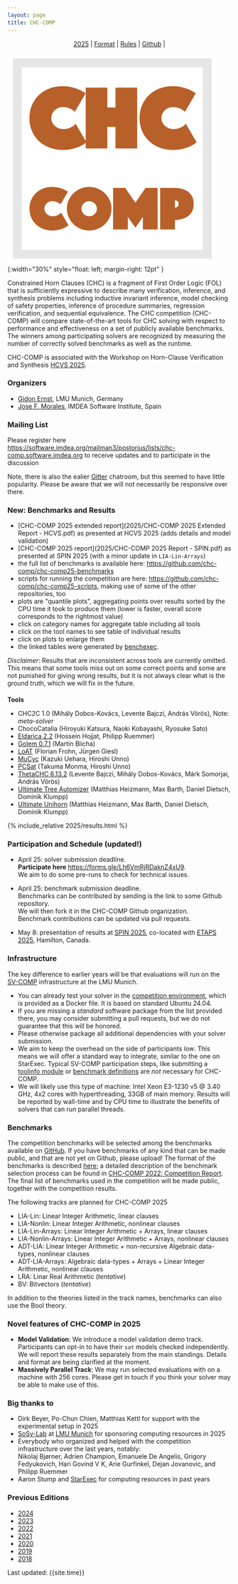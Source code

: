 ```yaml
---
layout: page
title: CHC-COMP
---
```

<div style="text-align: center; ">
  <p style="padding-bottom: 0pt; padding-top: 0pt; " class="Heading_2">
    <a href="/">2025</a> |
    <a href="{% link format.md %}">Format</a> |
    <a href="{% link 2018/rules.md %}">Rules</a> |
    <!-- <a href="https://tacas.info/toolympics2023.php">TOOLympics</a> | -->
    <a href="https://github.com/chc-comp">Github</a> |
    <!-- <a href="https://gitter.im/chc-comp/Lobby">Gitter</a> -->
  </p>
</div>

![CHC-COMP](/logo.png){:width="30%" style="float: left; margin-right: 12pt" }

Constrained Horn Clauses (CHC) is a fragment of First
Order Logic (FOL) that is sufficiently expressive to
describe many verification, inference, and synthesis
problems including inductive invariant inference, model
checking of safety properties, inference of procedure
summaries, regression verification, and sequential
equivalence. The CHC competition (CHC-COMP) will compare
state-of-the-art tools for CHC solving with respect to
performance and effectiveness on a set of publicly
available benchmarks. The winners among participating
solvers are recognized by measuring the number of
correctly solved benchmarks as well as the runtime.

CHC-COMP is associated with the Workshop on Horn-Clause Verification and Synthesis 
[HCVS 2025](https://www.sci.unich.it/hcvs25/).

<div style="clear: both" />

### Organizers

- [Gidon Ernst](https://www.sosy-lab.org/people/ernst/), LMU Munich, Germany
- [Jose F. Morales](https://jfmc.github.io/), IMDEA Software Institute, Spain

### Mailing List

Please register here <https://software.imdea.org/mailman3/postorius/lists/chc-comp.software.imdea.org> to receive updates and to participate in the discussion

Note, there is also the ealier [Gitter](https://gitter.im/chc-comp/Lobby) chatroom, but this seemed to have little popularity.
Please be aware that we will not necessarily be responsive over there.

### New: Benchmarks and Results 

<style>
    table { border-collapse: collapse; }
    td,th {  padding: 2pt 4pt; text-align: right;}
    tr td:nth-child(1) { text-align: left; }
    tr.entry:nth-child(odd) { background-color: #EEEEEE; }
    
    .results {
        border-top: 1px solid black;
        border-bottom: 1px solid black;
    }

    h4 { margin-bottom: 2px; }
</style>

- [CHC-COMP 2025 extended report](2025/CHC-COMP 2025 Extended Report - HCVS.pdf) as presented at HCVS 2025 (adds details and model validation)
- [CHC-COMP 2025 report](2025/CHC-COMP 2025 Report - SPIN.pdf) as presented at SPIN 2025 (with a minor update in `LIA-Lin-Arrays`)
- the full list of benchmarks is available here: <https://github.com/chc-comp/chc-comp25-benchmarks>
- scripts for running the competition are here: <https://github.com/chc-comp/chc-comp25-scripts>, making use of some of the other repositories, too
- plots are "quantile plots", aggregating points over results sorted by the CPU time it took to produce them (lower is faster, overall score corresponds to the rightmost value)
- click on category names for aggregate table including all tools
- click on the tool names to see table of individual results
- click on plots to enlarge them
- the linked tables were generated by [benchexec](https://github.com/sosy-lab/benchexec).

*Disclaimer*:
Results that are inconsistent across tools are currently omitted.
This means that some tools miss out on some correct points and some are not punished for giving wrong results,
but it is not always clear what is the ground truth, which we will fix in the future.

#### Tools

- CHC2C 1.0 (Mihály Dobos-Kovács, Levente Bajczi, András Vörös), Note: *meta-solver*
- ChocoCatalia (Hiroyuki Katsura, Naoki Kobayashi, Ryosuke Sato)
- [Eldarica 2.2](https://github.com/uuverifiers/eldarica) (Hossein Hojjat, Philipp Ruemmer)
- [Golem 0.7.1](https://github.com/usi-verification-and-security/golem) (Martin Blicha)
- [LoAT](https://loat-developers.github.io/LoAT/) (Florian Frohn, Jürgen Giesl)
- [MuCyc](https://github.com/hiroshi-unno/coar) (Kazuki Uehara, Hiroshi Unno)
- [PCSat](https://github.com/hiroshi-unno/coar) (Takuma Monma, Hiroshi Unno)
- [ThetaCHC 6.13.2](https://github.com/ftsrg/theta) (Levente Bajczi, Mihály Dobos-Kovács, Márk Somorjai, András Vörös)
- [Ultimate Tree Automizer](https://www.ultimate-pa.org/) (Matthias Heizmann, Max Barth, Daniel Dietsch, Dominik Klumpp)
- [Ultimate Unihorn](https://www.ultimate-pa.org/) (Matthias Heizmann, Max Barth, Daniel Dietsch, Dominik Klumpp)


{% include_relative 2025/results.html %}

### Participation and Schedule (updated!)

- April 25: solver submission deadline.  
  **Participate here** <https://forms.gle/Lh6VmRjRDaknZ4xU9>.  
  We aim to do some pre-runs to check for technical issues.

- April 25: benchmark submission deadline.  
  Benchmarks can be contributed by sending is the link to some Github repository.  
  We will then fork it in the CHC-COMP Github organization.  
  Benchmark contributions can be updated via pull requests.  

- May 8: presentation of results at [SPIN 2025](https://spin-web.github.io/SPIN2025/), co-located with [ETAPS 2025](https://etaps.org/2025/), Hamilton, Canada.

### Infrastructure

The key difference to earlier years will be that evaluations will run on the [SV-COMP](https://sv-comp.sosy-lab.org/) infrastructure at the LMU Munich.
- You can already test your solver in the [competition environment](https://gitlab.com/sosy-lab/benchmarking/competition-scripts/-/blob/main/test/Dockerfile.user.2025?ref_type=heads),
  which is provided as a Docker file. It is based on standard Ubuntu 24.04.
- If you are missing a *standard* software package from the list provided there, you may consider submitting a pull requests, but we do not guarantee that this will be honored.
- Please otherwise package all additional dependencies with your solver submission.
- We aim to keep the overhead on the side of participants *low*. This means we will offer a standard way to integrate, similar to the one on StarExec.
  Typical SV-COMP participation steps, like submitting a [toolinfo module](https://github.com/sosy-lab/benchexec/blob/main/doc/tool-integration.md)
  or [benchmark definitions](https://gitlab.com/sosy-lab/sv-comp/bench-defs) are *not* necessary for CHC-COMP.
- We will likely use this type of machine: Intel Xeon E3-1230 v5 @ 3.40 GHz, 4x2 cores with hyperthreading, 33GB of main memory.
  Results will be reported by wall-time and by CPU time to illustrate the benefits of solvers that can run parallel threads.

### Benchmarks

The competition benchmarks will be selected among the
benchmarks available on [GitHub](https://github.com/chc-comp).
If you have benchmarks of any kind that can be made public, and that are not
yet on Github, please upload!
The format of the benchmarks is described [here](./format.md);
a detailed description of the benchmark selection process can be found in
[CHC-COMP 2022: Competition Report](https://dx.doi.org/10.4204/EPTCS.373.5).
The final list of benchmarks used in the competition will be made
public, together with the competition results.

The following tracks are planned for CHC-COMP 2025

- LIA-Lin: Linear Integer Arithmetic, linear clauses
- LIA-Nonlin: Linear Integer Arithmetic, nonlinear clauses
- LIA-Lin-Arrays: Linear Integer Arithmetic + Arrays, linear clauses
- LIA-Nonlin-Arrays: Linear Integer Arithmetic + Arrays, nonlinear clauses
- ADT-LIA: Linear Integer Arithmetic + non-recursive Algebraic data-types, nonlinear clauses
- ADT-LIA-Arrays: Algebraic data-types + Arrays + Linear Integer Arithmetic, nonlinear clauses
- LRA: Linar Real Arithmetic (*tentative*)
- BV: Bitvectors (*tentative*)

In addition to the theories listed in the track names, benchmarks can also use the Bool theory.


### Novel features of CHC-COMP in 2025

- **Model Validation**: We introduce a model validation demo track. Participants can opt-in to have their `sat` models checked independently.
  We will report these results separately from the main standings. Details and format are being clarified at the moment.
- **Massively Parallel Track**: We may run selected evaluations with on a machine with 256 cores. Please get in touch if you think your solver may be able to make use of this.

### Big thanks to

- Dirk Beyer, Po-Chun Chien, Matthias Kettl
  for support with the experimental setup in 2025
- [SoSy-Lab](https://www.sosy-lab.org/) at [LMU Munich](https://www.lmu.de/en/) for sponsoring computing resources in 2025
- Everybody who organized and helped with the competition infrastructure over the last years, notably:  
      Nikolaj Bjørner,
      Adrien Champion,
      Emanuele De Angelis,
      Grigory Fedyukovich,
      Hari Govind V K,
      Arie Gurfinkel,
      Dejan Jovanovic, and
      Philipp Ruemmer
- Aaron Stump and [StarExec](https://www.starexec.org) for computing resources in past years

### Previous Editions

- [2024](/2024/)
- [2023](/2023/)
- [2022](/2022/)
- [2021](/2021/)
- [2020](/2020/)
- [2019](/2019/)
- [2018](/2018/)

Last updated: {{site.time}}

